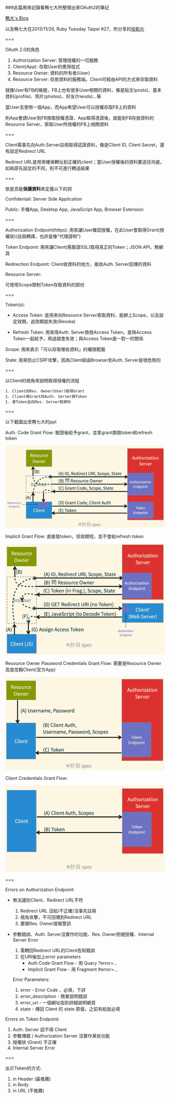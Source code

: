 ###此篇用來記錄看鴨七大所整理出來OAuth2的筆記

[鴨大's Blog](https://blog.yorkxin.org/)

以及鴨七大在2013/11/26, Ruby Tuesday Taipei #27，所分享的[投影片](https://speakerdeck.com/chitsaou/jian-dan-yi-dong-de-oauth-2-dot-0)

===

OAuth 2.0的角色

1. Authorization Server: 管理授權的一切服務
2. Client(App): 存取User的應用程式
3. Resource Owner: 資料的所有者(User)
4. Resource Server: 存放資料的服務端，Client可經由API的方式來存取資料

就像User有FB的帳號，FB上也有很多User相關的資料，像是貼文(posts)、基本資料(profile)、照片(photos)、好友(friends)…等

當User去使用一個App，而App希望User可以授權存取FB上的資料

則App會請User到FB換取授權憑證，App取得憑證後，就能到FB存放資料的Resource Server，索取User所授權的FB上相關資料

===

Client需事先向Auth.Server註冊取得認證資料，像是Client ID, Client Secret，還有設定Redirect URL

Redirect URL是用來確保轉址到正確的client；當User授權後的資料要送往何處，如與原先設定的不同，則不可進行轉送結果

===

依是否能**保護資料**來定義以下的詞

Confidentail: Server Side Application

Public: 手機App, Desktop App, JavaScript App, Browser Extension

===

Authorization Endpoint(https): 用來讓User確認授權，在此User會取得Grant(授權狀)(自我轉譯，也許是像"代理證明")

Token Endpoint: 用來讓Client(需驗證SSL)取得真正的Token；JSON API，無網頁

Redirection Endpoint: Client收資料的地方，接收Auth. Server回傳的資料

Resource Server:

可使用Scope限制Token存取資料的部份

===

Token(s):

* Access Token: 是用來向Resource Server索取資料，能綁上Scope，以及設定效期，過效期就失效(Revoke)

* Refresh Token: 用來用Auth. Server換發Access Token，是與Access Token一起給予，用過就會失效；與Access Token是一對一的關係

Scope: 用來表示「可以存取哪些資料」的權限範圍

State: 用來防止CSRF攻擊，因為Client經由Browser到Auth. Server是很危險的

===

以Client的視角來說明取得授權的流程

    1. Client向Res. Owner(User)取得Grant
    1. Client用Grant向Auth. Server換Token
    1. 拿Token去向Res. Server取資料

===

以下截圖出至鴨七大的ppt

Auth. Code Grant Flow: 驗證後給予grant，並拿grant換取token和refresh token

![ACGF_1](../static/img/ACGF.png)

Implicit Grant Flow: 直接發token，但效期短，並不會給refresh token

![IGF](../static/img/IGF.png)

Resource Owner Password Credentials Grant Flow: 需要是Resource Owner高度信賴Client(官方App)

![ROPCGF](../static/img/ROPCGF.png)

Client Credentials Grant Flow:

![CCGF](../static/img/CCGF.png)

===

Errors on Authorization Endpoint:

* 無法識別Client、Redirect URL不符
    1. Redirect URL 沒給/不正確/沒事先註冊
    2. 視為攻擊，不可回傳到Redirect URL
    3. 要跟Res. Owner提報警訊

* 參數錯誤、Auth. Server沒實作的功能、Res. Owner拒絕授權、Internal Server Error
    1. 需轉回Redirect URL的Client告知錯誤
    2. 在URI後加上error parameters
        * Auth Code Grant Flow - 用 Query ?error=...
        * Implicit Grant Flow - 用 Fragment #error=...

    Error Parameters:

    1. error - Error Code ，必填，下詳
    1. error_description - 簡單說明錯誤
    1. error_uri - 一個網址指到詳細說明網頁
    1. state - 傳回 Client 的 state 原值，之前有給就必填

Errors on Token Endpoint:

1. Auth. Server 認不得 Client
2. 參數傳錯 / Authorization Server 沒實作某些功能
3. 授權狀 (Grant) 不正確
4. Internal Server Error

===

出示Token的方式:

1. in Header (最推薦)
1. in Body
1. in URL (不推薦)




